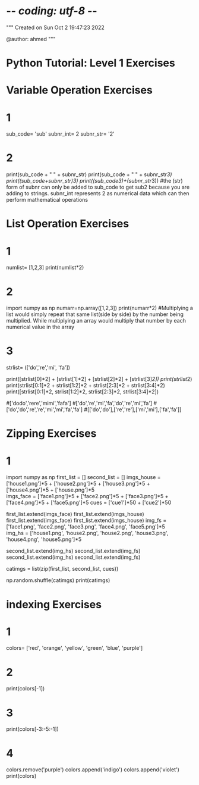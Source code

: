 # -*- coding: utf-8 -*-
"""
Created on Sun Oct  2 19:47:23 2022

@author: ahmed
"""

# Python Tutorial: Level 1 Exercises

# Variable Operation Exercises
# 1
sub_code= 'sub'
subnr_int= 2
subnr_str= '2'
# 2
print(sub_code + " " + subnr_str)
print(sub_code + " " + subnr_str*3)
print((sub_code+subnr_str)*3)
print((sub_code*3)+(subnr_str*3))
#the (str) form of subnr can only be added to sub_code to get sub2 because you are adding to strings. subnr_int represents 2 as numerical data which can then perform mathematical operations


# List Operation Exercises


# 1
numlist= [1,2,3]
print(numlist*2)

# 2
import numpy as np
numarr=np.array([1,2,3])
print(numarr*2)
#Multiplying a list would simply repeat that same list(side by side) by the number being multiplied. While multiplying an array would multiply that number by each numerical value in the array

# 3
strlist= (['do','re','mi', 'fa'])

print([strlist[0]*2] + [strlist[1]*2] + [strlist[2]*2] + [strlist[3]*2])
print(strlist*2)
print(strlist[0:1]*2 + strlist[1:2]*2 + strlist[2:3]*2 + strlist[3:4]*2)
print([strlist[0:1]*2, strlist[1:2]*2, strlist[2:3]*2, strlist[3:4]*2])


#['dodo','rere','mimi','fafa']
#['do','re','mi','fa','do','re','mi','fa']
#['do','do','re','re','mi','mi','fa','fa']
#[['do','do'],['re','re'],['mi','mi'],['fa','fa']]


# Zipping Exercises

# 1

import numpy as np
first_list = []
second_list = []
imgs_house = ['house1.png']*5 + ['house2.png']*5 + ['house3.png']*5 + ['house4.png']*5 + ['house.png']*5                                                                      
imgs_face = ['face1.png']*5 + ['face2.png']*5 + ['face3.png']*5 + ['face4.png']*5 + ['face5.png']*5
cues = ['cue1']*50 + ['cue2']*50

first_list.extend(imgs_face)
first_list.extend(imgs_house)
first_list.extend(imgs_face)
first_list.extend(imgs_house)
img_fs = ['face1.png', 'face2.png', 'face3.png', 'face4.png', 'face5.png']*5                                                                
img_hs = ['house1.png', 'house2.png', 'house2.png', 'house3.png', 'house4.png', 'house5.png']*5

second_list.extend(img_hs)
second_list.extend(img_fs)
second_list.extend(img_hs)
second_list.extend(img_fs)

catimgs = list(zip(first_list, second_list, cues))

np.random.shuffle(catimgs)
print(catimgs)


# indexing Exercises

# 1

colors= ['red', 'orange', 'yellow', 'green', 'blue', 'purple']

# 2
print(colors[-1])


# 3
print(colors[-3:-5:-1])
    
# 4
colors.remove('purple')
colors.append('indigo')
colors.append('violet')
print(colors)
